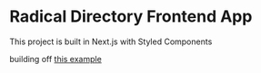 # Radical Directory Frontend App

This project is built in Next.js with Styled Components

building off [this example](https://github.com/vercel/next.js/tree/canary/examples/with-styled-components)
